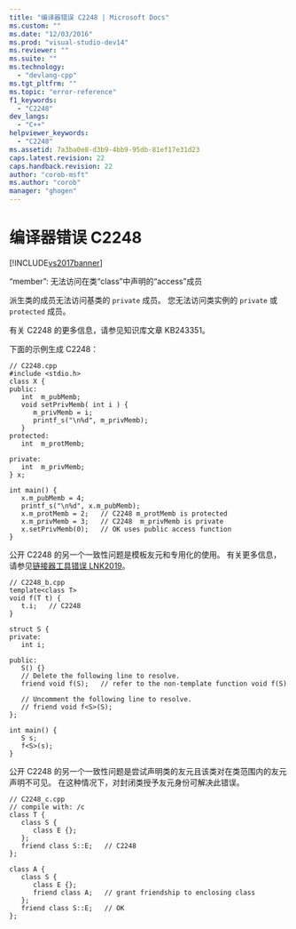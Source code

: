 ```yaml
---
title: "编译器错误 C2248 | Microsoft Docs"
ms.custom: ""
ms.date: "12/03/2016"
ms.prod: "visual-studio-dev14"
ms.reviewer: ""
ms.suite: ""
ms.technology: 
  - "devlang-cpp"
ms.tgt_pltfrm: ""
ms.topic: "error-reference"
f1_keywords: 
  - "C2248"
dev_langs: 
  - "C++"
helpviewer_keywords: 
  - "C2248"
ms.assetid: 7a3ba0e8-d3b9-4bb9-95db-81ef17e31d23
caps.latest.revision: 22
caps.handback.revision: 22
author: "corob-msft"
ms.author: "corob"
manager: "ghogen"
---
```

# 编译器错误 C2248
[!INCLUDE[vs2017banner](../../assembler/inline/includes/vs2017banner.md)]

“member”: 无法访问在类“class”中声明的“access”成员  
  
 派生类的成员无法访问基类的 `private` 成员。  您无法访问类实例的 `private` 或 `protected` 成员。  
  
 有关 C2248 的更多信息，请参见知识库文章 KB243351。  
  
 下面的示例生成 C2248：  
  
```  
// C2248.cpp  
#include <stdio.h>  
class X {  
public:  
   int  m_pubMemb;  
   void setPrivMemb( int i ) {  
      m_privMemb = i;  
      printf_s("\n%d", m_privMemb);  
   }  
protected:  
   int  m_protMemb;  
  
private:  
   int  m_privMemb;  
} x;  
  
int main() {  
   x.m_pubMemb = 4;  
   printf_s("\n%d", x.m_pubMemb);  
   x.m_protMemb = 2;   // C2248 m_protMemb is protected  
   x.m_privMemb = 3;   // C2248  m_privMemb is private  
   x.setPrivMemb(0);   // OK uses public access function  
}  
```  
  
 公开 C2248 的另一个一致性问题是模板友元和专用化的使用。  有关更多信息，请参见[链接器工具错误 LNK2019](../../error-messages/tool-errors/linker-tools-error-lnk2019.md)。  
  
```  
// C2248_b.cpp  
template<class T>  
void f(T t) {  
   t.i;   // C2248  
}  
  
struct S {  
private:  
   int i;  
  
public:  
   S() {}  
   // Delete the following line to resolve.  
   friend void f(S);   // refer to the non-template function void f(S)  
  
   // Uncomment the following line to resolve.  
   // friend void f<S>(S);  
};  
  
int main() {  
   S s;  
   f<S>(s);  
}  
```  
  
 公开 C2248 的另一个一致性问题是尝试声明类的友元且该类对在类范围内的友元声明不可见。  在这种情况下，对封闭类授予友元身份可解决此错误。  
  
```  
// C2248_c.cpp  
// compile with: /c  
class T {  
   class S {  
      class E {};  
   };  
   friend class S::E;   // C2248  
};  
  
class A {  
   class S {  
      class E {};  
      friend class A;   // grant friendship to enclosing class  
   };  
   friend class S::E;   // OK  
};  
```